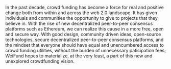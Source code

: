 In the past decade, crowd funding has become a force for real and positive change both from within and across the web 2.0 landscape. It has given individuals and communities the opportunity to give to projects that they believe in. With the rise of new decentralized peer-to-peer consensus platforms such as Ethereum, we can realize this cause in a more free, open and secure way. With good design, community driven ideas, open-source technologies, secure decentralized peer-to-peer consensus platforms, and the mindset that everyone should have equal and unencumbered access to crowd funding utilities, without the burden of unnecessary paticipation fees; WeiFund hopes to materialize, at the very least, a part of this new and unexplored crowdfunding vision.
